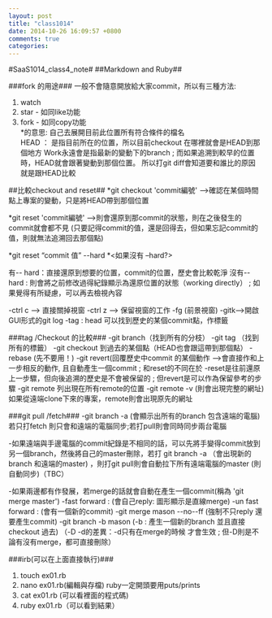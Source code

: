 ```yaml
---
layout: post
title: "class1014"
date: 2014-10-26 16:09:57 +0800
comments: true
categories: 
---
```

#SaaS1014_class4_note#
##Markdown and Ruby##

###fork 的用途###
一般不會隨意開放給大家commit，所以有三種方法:  
1. watch  
2. star - 如同like功能  
3. fork - 如同copy功能  
*的意思: 自己去展開目前此位置所有符合條件的檔名  
HEAD ： 是指目前所在的位置，所以目前checkout 在哪裡就會是HEAD到那個地方
Work永遠會是指最新的變動下的branch ; 而如果追溯到較早的位置時，HEAD就會跟著變動到那個位置。 所以打git diff會知道要和誰比的原因 就是跟HEAD比較  

##比較checkout and reset##
*git checkout 'commit編號' -->確認在某個時間點上專案的變動，只是將HEAD帶到那個位置

*git reset 'commit編號' -->則會還原到那commit的狀態，則在之後發生的commit就會都不見
(只要記得commit的值，還是回得去，但如果忘記commit的值，則就無法追溯回去那個點)

*git reset “commit 值” --hard
*<如果沒有 –hard?>

有-- hard：直接還原到想要的位置，commit的位置，歷史會比較乾淨
沒有--hard : 則會將之前修改過得紀錄顯示為還原位置的狀態（working directly） ; 如果覺得有所疑慮，可以再去檢視內容



-ctrl c -->  直接關掉視窗 
-ctrl z --> 保留視窗的工作
-fg (前景視窗)
-gitk-->開啟GUI形式的git log 
-tag : head 可以找到歷史的某個commit點，作標籤


###tag /Checkout 的比較###
-git branch（找到所有的分枝）
-git tag （找到所有的標籤）
-git  checkout 到過去的某個點（HEAD也會跟這帶到那個點）
-rebase (先不要用！)
-git revert(回覆歷史中commit 的某個動作
-->會直接作和上一步相反的動作, 且自動產生一個commit ; 和reset的不同在於
-reset是往前還原上一步驟，但向後追溯的歷史是不會被保留的 ; 但revert是可以作為保留參考的步驟
-git remote
列出現在所有remote的位置
-git remote -v (則會出現完整的網址)
如果從遠端clone下來的專案，remote則會出現原先的網址

###git pull /fetch###
-git branch -a (會顯示出所有的branch  包含遠端的電腦)
若只打fetch 則只會和遠端的電腦同步;若打pull則會同時同步兩台電腦

-如果遠端與手邊電腦的commit紀錄是不相同的話，可以先將手變得commit放到另一個branch，然後將自己的master刪除，若打 git branch -a （會出現新的branch 和遠端的master) ，則打git pull則會自動拉下所有遠端電腦的master (則自動同步)（TBC）

-如果兩邊都有作發展，若merge的話就會自動在產生一個commit(稱為 'git merge master')
-fast forward : (會自己reply: 圖形顯示是直線merge)
-un fast forward : (會有一個新的commit)
-git merge mason --no--ff (強制不只reply 還要產生commit)
-git branch -b mason (-b : 產生一個新的branch 並且直接checkout 過去)
（-D -d的差異：-d只有在merge的時候 才會生效 ; 但-D則是不論有沒有merge，都可直接刪除）


###irb(可以在上面直接執行)###
1. touch ex01.rb
2. nano ex01.rb(編輯與存檔)
ruby一定開頭要用puts/prints
3. cat  ex01.rb (可以看裡面的程式碼)
4. ruby ex01.rb（可以看到結果）


